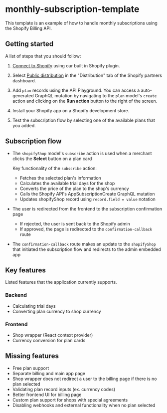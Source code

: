 # monthly-subscription-template

This template is an example of how to handle monthly subscriptions using the Shopify Billing API.

## Getting started

A list of steps that you should follow:

1. [Connect to Shopify](https://docs.gadget.dev/guides/tutorials/connecting-to-shopify#connecting-to-shopify) using our built in Shopify plugin.

2. Select [Public distribution](https://shopify.dev/docs/apps/distribution) in the "Distribution" tab of the Shopify partners dashboard.

3. Add `plan` records using the API Playground. You can access a auto-generated GraphQL mutation by navigating to the `plan` model's `create` action and clicking on the **Run action** button to the right of the screen.

4. Install your Shopify app on a Shopify development store.

5. Test the subscription flow by selecting one of the available plans that you added.

## Subscription flow

- The `shopifyShop` model's `subscribe` action is used when a merchant clicks the **Select** button on a plan card

  Key functionality of the `subscribe` action:

  - Fetches the selected plan's information
  - Calculates the available trial days for the shop
  - Converts the price of the plan to the shop's currency
  - Calls the Shopify API's AppSubscriptionCreate GraphQL mutation
  - Updates shopifyShop record using `record.field = value` notation

- The user is redirected from the frontend to the subscription confirmation page
  - If rejected, the user is sent back to the Shopify admin
  - If approved, the page is redirected to the `confirmation-callback` route

- The `confirmation-callback` route makes an update to the `shopifyShop` that initiated the subscription flow and redirects to the admin embedded app

## Key features

Listed features that the application currently supports.

### Backend

- Calculating trial days
- Converting plan currency to shop currency

### Frontend

- Shop wrapper (React context provider)
- Currency conversion for plan cards

## Missing features

- Free plan support
- Separate billing and main app page
- Shop wrapper does not redirect a user to the billing page if there is no plan selected
- Validating plan record inputs (ex. currency codes)
- Better frontend UI for billing page
- Custom plan support for shops with special agreements
- Disabling webhooks and external functionality when no plan selected
